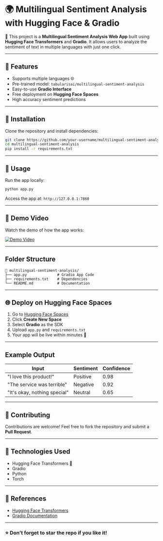 # 🌍 Multilingual Sentiment Analysis with Hugging Face & Gradio

🚀 This project is a **Multilingual Sentiment Analysis Web App** built using **Hugging Face Transformers** and **Gradio**.
It allows users to analyze the sentiment of text in multiple languages with just one click.

---

## 🎯 Features
- Supports multiple languages 🌐
- Pre-trained model: `tabularisai/multilingual-sentiment-analysis`
- Easy-to-use **Gradio Interface**
- Free deployment on **Hugging Face Spaces**
- High accuracy sentiment predictions

---

## 🔑 Installation
Clone the repository and install dependencies:

```bash
git clone https://github.com/your-username/multilingual-sentiment-analysis.git
cd multilingual-sentiment-analysis
pip install -r requirements.txt
```

---

## 🚀 Usage
Run the app locally:
```bash
python app.py
```
Access the app at: `http://127.0.0.1:7860`

---

## 📄 Demo Video
Watch the demo of how the app works:

[![Demo Video](https://img.youtube.com/vi/YOUR_VIDEO_ID/0.jpg)](https://www.youtube.com/watch?v=YOUR_VIDEO_ID)

---

## Folder Structure
```
📁 multilingual-sentiment-analysis/
├── app.py              # Gradio App Code
├── requirements.txt    # Dependencies
└── README.md           # Documentation
```

---

## 🌐 Deploy on Hugging Face Spaces
1. Go to [Hugging Face Spaces](https://huggingface.co/spaces)
2. Click **Create New Space**
3. Select **Gradio** as the SDK
4. Upload `app.py` and `requirements.txt`
5. Your app will be live within minutes 🚀

---

## Example Output
| Input                          | Sentiment     | Confidence |
|--------------------------------|--------------|------------|
| "I love this product!"       | Positive     | 0.98       |
| "The service was terrible"    | Negative     | 0.92       |
| "It's okay, nothing special"   | Neutral      | 0.65       |

---

## 🤝 Contributing
Contributions are welcome! Feel free to fork the repository and submit a **Pull Request**.

---

## 📌 Technologies Used
- Hugging Face Transformers 🤗
- Gradio
- Python
- Torch

---

## 🔗 References
- [Hugging Face Transformers](https://huggingface.co/docs/transformers)
- [Gradio Documentation](https://gradio.app/)

---

### ⭐ Don't forget to star the repo if you like it!

